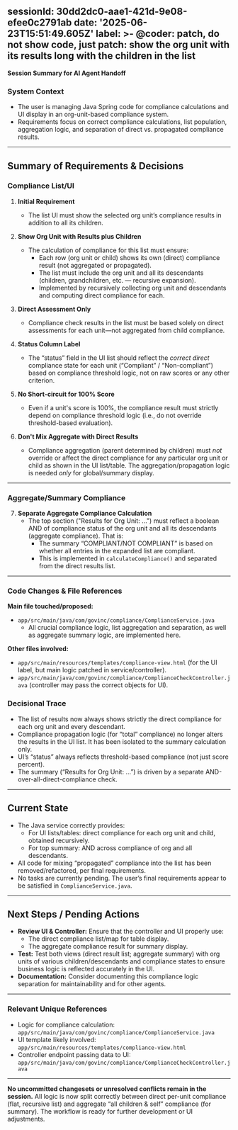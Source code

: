 sessionId: 30dd2dc0-aae1-421d-9e08-efee0c2791ab
date: '2025-06-23T15:51:49.605Z'
label: >-
  @coder: patch, do not show code, just patch: show the org unit with its
  results long with the children in the list
---
**Session Summary for AI Agent Handoff**

### System Context
- The user is managing Java Spring code for compliance calculations and UI display in an org-unit-based compliance system. 
- Requirements focus on correct compliance calculations, list population, aggregation logic, and separation of direct vs. propagated compliance results.

---

## Summary of Requirements & Decisions

### Compliance List/UI

1. **Initial Requirement**
    - The list UI must show the selected org unit’s compliance results in addition to all its children.

2. **Show Org Unit with Results plus Children**
    - The calculation of compliance for this list must ensure:
        - Each row (org unit or child) shows its own (direct) compliance result (not aggregated or propagated).
        - The list must include the org unit and all its descendants (children, grandchildren, etc. — recursive expansion).
        - Implemented by recursively collecting org unit and descendants and computing direct compliance for each.

3. **Direct Assessment Only**
    - Compliance check results in the list must be based solely on direct assessments for each unit—not aggregated from child compliance.

4. **Status Column Label**
    - The “status” field in the UI list should reflect the *correct direct* compliance state for each unit (“Compliant” / “Non-compliant”) based on compliance threshold logic, not on raw scores or any other criterion.

5. **No Short-circuit for 100% Score**
    - Even if a unit's score is 100%, the compliance result must strictly depend on compliance threshold logic (i.e., do not override threshold-based evaluation).

6. **Don't Mix Aggregate with Direct Results**
    - Compliance aggregation (parent determined by children) must *not* override or affect the direct compliance for any particular org unit or child as shown in the UI list/table. The aggregation/propagation logic is needed *only* for global/summary display.

---

### Aggregate/Summary Compliance

7. **Separate Aggregate Compliance Calculation**
    - The top section ("Results for Org Unit: ...") must reflect a boolean AND of compliance status of the org unit and all its descendants (aggregate compliance). That is:
        - The summary “COMPLIANT/NOT COMPLIANT” is based on whether all entries in the expanded list are compliant.
        - This is implemented in `calculateCompliance()` and separated from the direct results list.

---

### Code Changes & File References

**Main file touched/proposed:**  
- `app/src/main/java/com/govinc/compliance/ComplianceService.java`
    - All crucial compliance logic, list aggregation and separation, as well as aggregate summary logic, are implemented here.

**Other files involved:**  
- `app/src/main/resources/templates/compliance-view.html` (for the UI label, but main logic patched in service/controller).
- `app/src/main/java/com/govinc/compliance/ComplianceCheckController.java` (controller may pass the correct objects for UI).

### Decisional Trace
- The list of results now always shows strictly the direct compliance for each org unit and every descendant.
- Compliance propagation logic (for “total” compliance) no longer alters the results in the UI list. It has been isolated to the summary calculation only.
- UI’s “status” always reflects threshold-based compliance (not just score percent).
- The summary (“Results for Org Unit: ...”) is driven by a separate AND-over-all-direct-compliance check.

---

## Current State

- The Java service correctly provides:
    - For UI lists/tables: direct compliance for each org unit and child, obtained recursively.
    - For top summary: AND across compliance of org and all descendants.
- All code for mixing “propagated” compliance into the list has been removed/refactored, per final requirements.
- No tasks are currently pending. The user’s final requirements appear to be satisfied in `ComplianceService.java`.

---

## Next Steps / Pending Actions

- **Review UI & Controller:** Ensure that the controller and UI properly use:
    - The direct compliance list/map for table display.
    - The aggregate compliance result for summary display.
- **Test:** Test both views (direct result list; aggregate summary) with org units of various children/descendants and compliance states to ensure business logic is reflected accurately in the UI.
- **Documentation:** Consider documenting this compliance logic separation for maintainability and for other agents.

---

### Relevant Unique References

- Logic for compliance calculation: `app/src/main/java/com/govinc/compliance/ComplianceService.java`
- UI template likely involved: `app/src/main/resources/templates/compliance-view.html`
- Controller endpoint passing data to UI: `app/src/main/java/com/govinc/compliance/ComplianceCheckController.java`

---

**No uncommitted changesets or unresolved conflicts remain in the session.** All logic is now split correctly between direct per-unit compliance (flat, recursive list) and aggregate “all children & self” compliance (for summary). The workflow is ready for further development or UI adjustments.